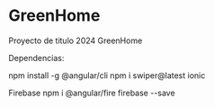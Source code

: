 # GreenHome
Proyecto de titulo 2024 GreenHome

Dependencias:

npm install -g @angular/cli
npm i swiper@latest
ionic


Firebase
npm i @angular/fire firebase --save    